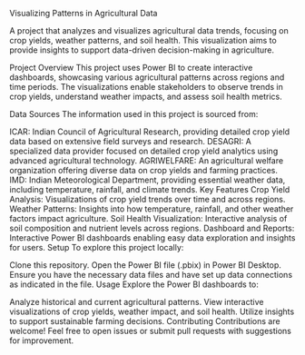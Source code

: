 Visualizing Patterns in Agricultural Data


A project that analyzes and visualizes agricultural data trends, focusing on crop yields, weather patterns, and soil health. This visualization aims to provide insights to support data-driven decision-making in agriculture.

Project Overview
This project uses Power BI to create interactive dashboards, showcasing various agricultural patterns across regions and time periods. The visualizations enable stakeholders to observe trends in crop yields, understand weather impacts, and assess soil health metrics.

Data Sources
The information used in this project is sourced from:

ICAR: Indian Council of Agricultural Research, providing detailed crop yield data based on extensive field surveys and research.
DESAGRI: A specialized data provider focused on detailed crop yield analytics using advanced agricultural technology.
AGRIWELFARE: An agricultural welfare organization offering diverse data on crop yields and farming practices.
IMD: Indian Meteorological Department, providing essential weather data, including temperature, rainfall, and climate trends.
Key Features
Crop Yield Analysis: Visualizations of crop yield trends over time and across regions.
Weather Patterns: Insights into how temperature, rainfall, and other weather factors impact agriculture.
Soil Health Visualization: Interactive analysis of soil composition and nutrient levels across regions.
Dashboard and Reports: Interactive Power BI dashboards enabling easy data exploration and insights for users.
Setup
To explore this project locally:

Clone this repository.
Open the Power BI file (.pbix) in Power BI Desktop.
Ensure you have the necessary data files and have set up data connections as indicated in the file.
Usage
Explore the Power BI dashboards to:

Analyze historical and current agricultural patterns.
View interactive visualizations of crop yields, weather impact, and soil health.
Utilize insights to support sustainable farming decisions.
Contributing
Contributions are welcome! Feel free to open issues or submit pull requests with suggestions for improvement.
